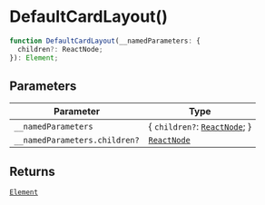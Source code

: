 # DefaultCardLayout()

```ts
function DefaultCardLayout(__namedParameters: {
  children?: ReactNode;
}): Element;
```

## Parameters

| Parameter | Type |
| ------ | ------ |
| `__namedParameters` | \{ `children?`: [`ReactNode`](https://github.com/DefinitelyTyped/DefinitelyTyped/blob/9519439d51f51f794efa1b5865d3a9224c337bfd/types/react/index.d.ts#L485); \} |
| `__namedParameters.children?` | [`ReactNode`](https://github.com/DefinitelyTyped/DefinitelyTyped/blob/9519439d51f51f794efa1b5865d3a9224c337bfd/types/react/index.d.ts#L485) |

## Returns

[`Element`](https://github.com/DefinitelyTyped/DefinitelyTyped/blob/9519439d51f51f794efa1b5865d3a9224c337bfd/types/react/jsx-runtime.d.ts#L6)
